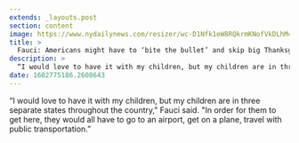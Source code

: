 ```yaml
--- 
extends: _layouts.post 
section: content 
image: https://www.nydailynews.com/resizer/wc-D1Nfk1eW8RQkrmKNofVkDLhM=/1200x0/top/cloudfront-us-east-1.images.arcpublishing.com/tronc/XK772URMIVHX5P6XYNNGM5WNPA.jpg 
title: > 
  Fauci: Americans might have to ‘bite the bullet’ and skip big Thanksgiving celebrations amid coronavirus uptick 
description: > 
  “I would love to have it with my children, but my children are in three separate states throughout the country," Fauci said."In order for them to get here, they would all have to go to an airport, get on a plane, travel with public transportation.” 
date: 1602775186.2608643 
--- 
```

“I would love to have it with my children, but my children are in three separate states throughout the country," Fauci said. "In order for them to get here, they would all have to go to an airport, get on a plane, travel with public transportation.”